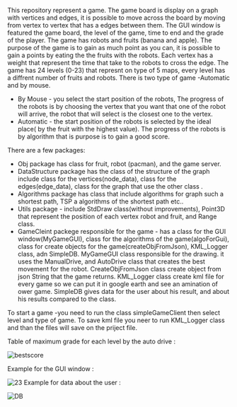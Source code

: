 This repository represent a game. The game board is display on a graph with vertices and edges, it is possible to move across the board by moving from vertex to vertex that has a edges between them. The GUI window is featured the game board, the level of the game, time to end and the grade of the player. The game has robots and fruits (banana and apple). The purpose of the game is to gain as much point as you can, it is possible to gain a points by eating the the fruits with the robots. Each vertex has a weight that represent the time that take to the robots to cross the edge.
The game has 24 levels (0-23) that represnt on type of 5 maps, every level has a diffrent number of fruits and robots.
There is two type of game -Automatic and by mouse.
* By Mouse - you select the start position of the robots, The progress of the robots is by choosing the vertex that you want that one of the robot will arrive, the robot that will select is the closest one to the vertex. 
* Automatic - the start position of the robots is selected by the ideal place( by the fruit with the highest value). The progress of the robots is by algorithm that is purpose is to gain a good score.

There are a few packages:
* Obj package has class for fruit, robot (pacman), and the game server.
* DataStructure package has the class of the structure of the graph include class for the vertices(node_data), class for the edges(edge_data), class for the graph that use the other class .
* Algorithms package has class that include algorithms for graph such a shortest path, TSP a algorithms of the shortest path etc..
* Utils package - include StdDraw class(without improvements), Point3D that represent the position of each vertex robot and fruit, and Range class. 
* GameCleint packege responsible for the game - has a class for the GUI window(MyGameGUI), class for the algorithms of the game(algoForGui), class for create objects for the game(createObjFromJson), KML_Logger class, adn SimpleDB.
MyGameGUI class responsible for the drawing. it uses the ManualDrive, and AutoDrive class that creates the best movement for the robot.
CreateObjFromJson class create object from json String that the game returns.
KML_Logger class create kml file for every game so we can put it in google earth and see an amination of ower game.
SimpleDB gives data for the user about his result, and about his results compared to the class.


To start a game -you need to run the class simpleGameClient then select level and type of game.
To save kml file you neer to run KML_Logger class and than the files will save on the priject file.
 
Table of maximum grade for each level by the auto drive :

![bestscore](https://user-images.githubusercontent.com/57639675/72671216-a7c8bf00-3a4f-11ea-858c-442a8b85b82c.png)

Example for the GUI window :

![23](https://user-images.githubusercontent.com/46937549/72663574-d23d5c80-39fc-11ea-9541-07dcb71c7b35.jpg)
Example for data about the user :

![DB](https://user-images.githubusercontent.com/57639675/72880774-2a7ba380-3d08-11ea-924c-2c5d35b8b6b3.png)

